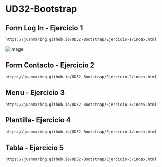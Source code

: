# UD32-Bootstrap

## Form Log In - Ejercicio 1
```
https://juanmaring.github.io/UD32-Bootstrap/Ejercicio-1/index.html
```
![image](https://user-images.githubusercontent.com/108723755/189760577-747a06d2-48fc-45eb-9698-eff52c9cb555.png)

## Form Contacto - Ejercicio 2
```
https://juanmaring.github.io/UD32-Bootstrap/Ejercicio-2/index.html
```
## Menu - Ejercicio 3
```
https://juanmaring.github.io/UD32-Bootstrap/Ejercicio-3/index.html
```
## Plantilla- Ejercicio 4
```
https://juanmaring.github.io/UD32-Bootstrap/Ejercicio-4/index.html
```
## Tabla - Ejercicio 5
```
https://juanmaring.github.io/UD32-Bootstrap/Ejercicio-5/index.html
```
